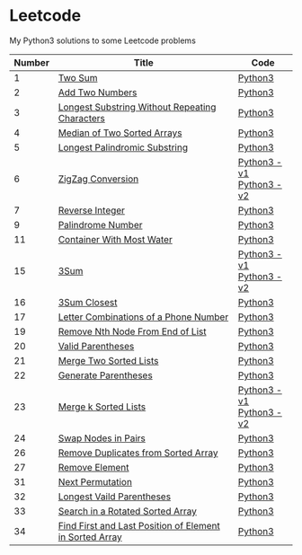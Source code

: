 # Leetcode
My Python3 solutions to some Leetcode problems

| Number | Title                                            | Code |
| ------ | ------------------------------------------------ | ---- |
| 1      | [Two Sum](https://leetcode.com/problems/two-sum) | [Python3](https://github.com/TomBombadilV/leetcode-problems/blob/master/solutions/two_sum.py) |
| 2      | [Add Two Numbers](https://leetcode.com/problems/add-two-numbers) | [Python3](https://github.com/TomBombadilV/leetcode-problems/blob/master/solutions/add-two-numbers.py) |
| 3      | [Longest Substring Without Repeating Characters](https://leetcode.com/problems/longest-substring-without-repeating-characters) | [Python3](https://github.com/TomBombadilV/leetcode-problems/blob/master/solutions/longest-substring-without-repeating-characters.py) |
| 4      | [Median of Two Sorted Arrays](https://leetcode.com/problems/median-of-two-sorted-arrays) | [Python3](https://github.com/TomBombadilV/leetcode-problems/blob/master/solutions/median-of-two-sorted-arrays.py) |
| 5      | [Longest Palindromic Substring](https://leetcode.com/problems/longest-palindromic-substring) | [Python3](https://github.com/TomBombadilV/leetcode-problems/blob/master/solutions/longest-palindromic-substring.py) |
| 6      | [ZigZag Conversion](https://leetcode.com/problems/zigzag-conversion) | [Python3 - v1](https://github.com/TomBombadilV/leetcode-problems/blob/master/solutions/zig-zag-conversion-1.py)<br>[Python3 - v2](https://github.com/TomBombadilV/leetcode-problems/blob/master/solutions/zig-zag-conversion-2.py) |
| 7      | [Reverse Integer](https://leetcode.com/problems/reverse-integer/) | [Python3](https://github.com/TomBombadilV/leetcode-problems/blob/master/solutions/reverse-integer.py) |
| 9      | [Palindrome Number](https://leetcode.com/problems/palindrome-number) | [Python3](https://github.com/TomBombadilV/leetcode-problems/blob/master/solutions/palindrome-number.py) |
| 11     | [Container With Most Water](https://leetcode.com/problems/container-with-most-water) | [Python3](https://github.com/TomBombadilV/leetcode-problems/blob/master/solutions/container-with-most-water.py) |
| 15     | [3Sum](https://leetcode.com/problems/3sumi)      | [Python3 - v1](https://github.com/TomBombadilV/leetcode-problems/blob/master/solutions/three-sum.py)<br>[Python3 - v2](https://github.com/TomBombadilV/leetcode-problems/blob/master/solutions/solutions/three-sum-2.py#L5i) |
| 16     | [3Sum Closest](https://leetcode.com/problems/3sum-closest) | [Python3](https://github.com/TomBombadilV/leetcode-problems/blob/master/solutions/3sum-closest.py) |
| 17     | [Letter Combinations of a Phone Number](https://leetcode.com/problems/letter-combinations-of-a-phone-number) | [Python3](https://github.com/TomBombadilV/leetcode-problems/blob/master/solutions/letter-combinations.py) |
| 19     | [Remove Nth Node From End of List](https://leetcode.com/problems/remove-nth-node-from-end-of-list) | [Python3](https://github.com/TomBombadilV/leetcode-problems/blob/master/solutions/remove-nth-node-from-end.py) |
| 20     | [Valid Parentheses](https://leetcode.com/problems/valid-parentheses) | [Python3](https://github.com/TomBombadilV/leetcode-problems/blob/master/solutions/valid-parentheses.py) |
| 21     | [Merge Two Sorted Lists](https://leetcode.com/problems/merge-two-sorted-lists) | [Python3](https://github.com/TomBombadilV/leetcode-problems/blob/master/solutions/merge-two-sorted-lists.py) |
| 22     | [Generate Parentheses](https://leetcode.com/problems/generate-parentheses) | [Python3](https://github.com/TomBombadilV/leetcode-problems/blob/master/solutions/generate-parentheses.py) |
| 23     | [Merge k Sorted Lists](https://leetcode.com/problems/merge-k-sorted-lists) | [Python3 - v1](https://github.com/TomBombadilV/leetcode-problems/blob/master/solutions/merge-k-sorted-lists.py)<br>[Python3 - v2](https://github.com/TomBombadilV/leetcode-problems/blob/master/solutions/solutions/merge-k-sorted-lists-2.py) |
| 24     | [Swap Nodes in Pairs](https://leetcode.com/problems/swap-nodes-in-pairs) | [Python3](https://github.com/TomBombadilV/leetcode-problems/blob/master/solutions/swap-pairs.py) |
| 26     | [Remove Duplicates from Sorted Array](https://leetcode.com/problems/remove-duplicates-from-sorted-array) | [Python3](https://github.com/TomBombadilV/leetcode-problems/blob/master/solutions/remove-duplicates-from-sorted-array.py) |
| 27     | [Remove Element](https://leetcode.com/problems/remove-element) | [Python3](https://github.com/TomBombadilV/leetcode-problems/blob/master/solutions/remove-element.py) |
| 31     | [Next Permutation](https://leetcode.com/problems/next-permutation) | [Python3](https://github.com/TomBombadilV/leetcode-problems/blob/master/solutions/next-permutation.py) |
| 32     | [Longest Vaild Parentheses](https://leetcode.com/problems/longest-valid-parentheses) | [Python3](https://github.com/TomBombadilV/leetcode-problems/blob/master/solutions/longest-valid-parentheses.py) |
| 33     | [Search in a Rotated Sorted Array](https://leetcode.com/problems/search-in-rotated-sorted-array) | [Python3](https://github.com/TomBombadilV/leetcode-problems/blob/master/solutions/search-in-rotated-sorted-array.py) |
| 34     | [Find First and Last Position of Element in Sorted Array](https://leetcode.com/problems/find-first-and-last-position-of-element-in-sorted-array) | [Python3](https://github.com/TomBombadilV/leetcode-problems/blob/master/solutions/find-first-last-position-element-in-sorted-array.py) |

